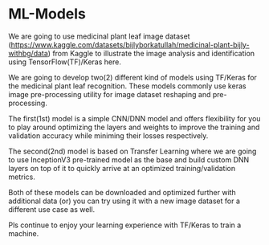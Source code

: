 # ML-Models

We are going to use medicinal plant leaf image dataset (https://www.kaggle.com/datasets/bijlyborkatullah/medicinal-plant-bijly-withbg/data) from Kaggle to illustrate the image analysis and identification using TensorFlow(TF)/Keras here.

We are going to develop two(2) different kind of models using TF/Keras for the medicinal plant leaf recognition. These models commonly use keras image pre-processing utility for image dataset reshaping and pre-processing.

The first(1st) model is a simple CNN/DNN model and offers flexibility for you to play around optimizing the layers and weights to improve the training and validation accuracy while miniming their losses respectively.

The second(2nd) model is based on Transfer Learning where we are going to use InceptionV3 pre-trained model as the base and build custom DNN layers on top of it to quickly arrive at an optimized training/validation metrics.

Both of these models can be downloaded and optimized further with additional data (or) you can try using it with a new image dataset for a different use case as well.

Pls continue to enjoy your learning experience with TF/Keras to train a machine.
